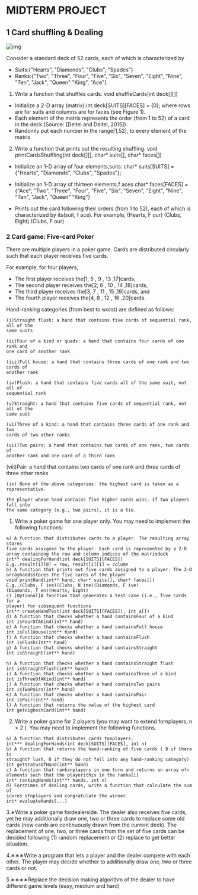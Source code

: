 # MIDTERM PROJECT



## 1 Card shuffling & Dealing
![img](https://user-images.githubusercontent.com/64247567/128636266-469ab5b0-946a-46e9-9273-0d816b7b8a4e.JPG)

Consider a standard deck of 52 cards, each of which is characterized by

- Suits:{"Hearts", "Diamonds", "Clubs", "Spades"}
- Ranks:{"Two", "Three", "Four", "Five",
    "Six", "Seven", "Eight", "Nine", "Ten", "Jack", "Queen" "King", "Ace"}
1. Write a function that shuffles cards.
void shuffleCards(int deck[][])
- Initialize a 2-D array (matrix):int deck[SUITS][FACES] = {0};
where rows are for suits and columns are for faces (see Figure 1).
- Each element of the matrix represents the order (from 1 to 52) of a
card in the deck.(Source: [Deitel and Deitel, 2015])
- Randomly put each number in the range[1,52], to every element of
the matrix
2. Write a function that prints out the resulting shuffling.
void printCardsShuffling(int deck[][], char* suits[], char* faces[])
- Initialize an 1-D array of four elements,suits:
char* suits[SUITS] = {"Hearts", "Diamonds", "Clubs", "Spades"};
- Initialize an 1-D array of thirteen elements,f aces
char* faces[FACES] = {"Ace", "Two", "Three", "Four", "Five",
"Six", "Seven", "Eight", "Nine", "Ten", "Jack", "Queen" "King"}


- Prints out the card following their orders (from 1 to 52), each of
    which is characterized by its(suit, f ace). For example,
    (Hearts, F our)
    (Clubs, Eight)
    (Clubs, F our)

### 2 Card game: Five-card Poker

There are multiple players in a poker game. Cards are distributed circularly
such that each player receives five cards.

For example, for four players,

- The first player receives the[1, 5 , 9 , 13 ,17]cards,
- The second player receives the[2, 6 , 10 , 14 ,18]cards,
- The third player receives the[3, 7 , 11 , 15 ,19]cards, and
- The fourth player receives the[4, 8 , 12 , 16 ,20]cards.

Hand-ranking categories (from best to worst) are defined as follows:

```
(i)Straight flush: a hand that contains five cards of sequential rank, all of the
same suits
```
```
(ii)Four of a kind or quads: a hand that contains four cards of one rank and
one card of another rank
```
```
(iii)Full house: a hand that contains three cards of one rank and two cards of
another rank
```

```
(iv)Flush: a hand that contains five cards all of the same suit, not all of
sequential rank
```
```
(v)Straight: a hand that contains five cards of sequential rank, not all of the
same suit
```
```
(vi)Three of a kind: a hand that contains three cards of one rank and two
cards of two other ranks
```
```
(vii)Two pairs: a hand that contains two cards of one rank, two cards of
another rank and one card of a third rank
```
(viii)Pair: a hand that contains two cards of one rank and three cards of three
other ranks

```
(ix) None of the above categories: the highest card is taken as a representative.
```
```
The player whose hand contains five higher cards wins. If two players fall into
the same category (e.g., two pairs), it is a tie.
```
1. Write a poker game for one player only. You may need to implement the
    following functions:

```
a) A function that distributes cards to a player. The resulting array stores
five cards assigned to the player. Each card is represented by a 2-D
array containing the row and column indices of the matrixdeck
int** dealingForHand(int deck[SUITS][FACES])
E.g.,result[i][0] = row, result[i][1] = column
b) A function that prints out five cards assigned to a player. The 2-D
arrayhandsstores the five cards of the player
void printHand(int** hand, char* suits[], char* faces[])
E.g.,(Clubs, F ive)(Clubs, N ine)(Diamonds, F ive)
(Diamonds, T en)(Hearts, Eight)
c) [Optional]A function that generates a test case (i.e., five cards for a
player) for subsequent functions
int** createHandTest(int deck[SUITS][FACES]), int a[])
d) A function that checks whether a hand containsFour of a kind
int isFourOfAKind(int** hand)
e) A function that checks whether a hand containsFull house
int isFullHouse(int** hand)
f) A function that checks whether a hand containsFlush
int isFlush(int** hand)
g) A function that checks whether a hand containsStraight
int isStraight(int** hand)
```

```
h) A function that checks whether a hand containsStraight flush
int isStraightFlush(int** hand)
i) A function that checks whether a hand containsThree of a kind
int isThreeOfAKind(int** hand)
j) A function that checks whether a hand containsTwo pairs
int isTwoPairs(int** hand)
k) A function that checks whether a hand containsPair
int isPair(int** hand)
l) A function that returns the value of the highest card
int getHighestCard(int** hand)
```
2. Write a poker game for 2 players (you may want to extend fornplayers,
    n > 2 ). You may need to implement the following functions.

```
a) A function that distributes cards tonplayers.
int*** dealingForHands(int deck[SUITS][FACES], int n)
b) A function that returns the hand-ranking of five cards ( 8 if there is
straightf lush, 0 if they do not fall into any hand-ranking category)
int getStatusOfHand(int** hand)
c) A function that ranksnplayers in one turn and returns an array ofn
elements such that the playerithis in the ranka[i]
int* rankingHands(int*** hands, int n)
d) Forstimes of dealing cards, write a function that calculate the sum of
scores ofnplayers and congratulate the winner.
int* evaluateHands(...)
```
3.∗Write a poker game fordealerside. The dealer also receives five cards,
yet he may additionally draw one, two or three cards to replace some old
cards (new cards are continuously drawn from the current deck).
The replacement of one, two, or three cards from the set of five cards can
be decided following (1) random replacement or (2) replace to get better
situation.

4.∗∗∗Write a program that lets a player and the dealer compete with each
other. The player may decide whether to additionally draw one, two or
three cards or not.

5.∗∗∗∗Replace the decision making algorithm of the dealer to have different
game levels (easy, medium and hard)




